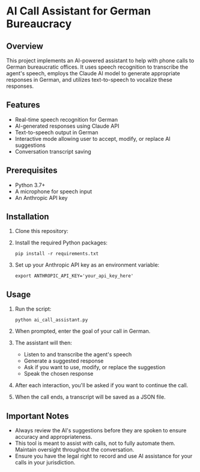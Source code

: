 # AI Call Assistant for German Bureaucracy

## Overview

This project implements an AI-powered assistant to help with phone calls to German bureaucratic offices. It uses speech recognition to transcribe the agent's speech, employs the Claude AI model to generate appropriate responses in German, and utilizes text-to-speech to vocalize these responses.

## Features

- Real-time speech recognition for German
- AI-generated responses using Claude API
- Text-to-speech output in German
- Interactive mode allowing user to accept, modify, or replace AI suggestions
- Conversation transcript saving

## Prerequisites

- Python 3.7+
- A microphone for speech input
- An Anthropic API key

## Installation

1. Clone this repository:
2. Install the required Python packages:
   ```
   pip install -r requirements.txt 
   ```

3. Set up your Anthropic API key as an environment variable:
   ```
   export ANTHROPIC_API_KEY='your_api_key_here'
   ```

## Usage

1. Run the script:
   ```
   python ai_call_assistant.py
   ```

2. When prompted, enter the goal of your call in German.

3. The assistant will then:
   - Listen to and transcribe the agent's speech
   - Generate a suggested response
   - Ask if you want to use, modify, or replace the suggestion
   - Speak the chosen response

4. After each interaction, you'll be asked if you want to continue the call.

5. When the call ends, a transcript will be saved as a JSON file.

## Important Notes

- Always review the AI's suggestions before they are spoken to ensure accuracy and appropriateness.
- This tool is meant to assist with calls, not to fully automate them. Maintain oversight throughout the conversation.
- Ensure you have the legal right to record and use AI assistance for your calls in your jurisdiction.
